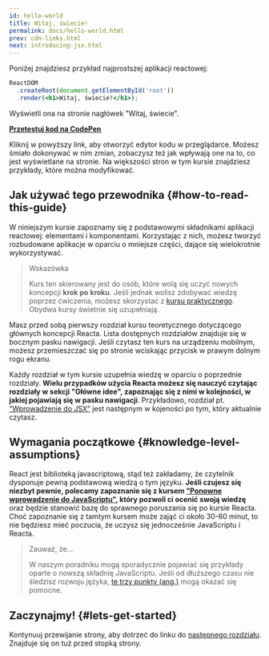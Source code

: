 ```yaml
---
id: hello-world
title: Witaj, świecie!
permalink: docs/hello-world.html
prev: cdn-links.html
next: introducing-jsx.html
---
```


Poniżej znajdziesz przykład najprostszej aplikacji reactowej:

```jsx
ReactDOM
  .createRoot(document.getElementById('root'))
  .render(<h1>Witaj, świecie!</h1>);
```

Wyświetli ona na stronie nagłówek "Witaj, świecie".

**[Przetestuj kod na CodePen](https://codepen.io/gaearon/pen/rrpgNB?editors=1010)**

Kliknij w powyższy link, aby otworzyć edytor kodu w przeglądarce.
Możesz śmiało dokonywać w nim zmian, zobaczysz też jak wpływają one na to,
co jest wyświetlane na stronie. Na większości stron w tym kursie znajdziesz przykłady, które można modyfikować.


## Jak używać tego przewodnika {#how-to-read-this-guide}

W niniejszym kursie zapoznamy się z podstawowymi składnikami aplikacji reactowej: elementami i komponentami. Korzystając z nich, możesz tworzyć rozbudowane aplikacje w oparciu o mniejsze części, dające się wielokrotnie wykorzystywać.  

>Wskazówka
>
> Kurs ten skierowany jest do osób, które wolą się uczyć
> nowych koncepcji **krok po kroku**. Jeśli jednak wolisz zdobywać wiedzę poprzez
> ćwiczenia, możesz skorzystać z [kursu praktycznego](/tutorial/tutorial.html).
> Obydwa kursy świetnie się uzupełniają.
 
Masz przed sobą pierwszy rozdział kursu teoretycznego dotyczącego głównych koncepcji Reacta.
Lista dostępnych rozdziałów znajduje się w bocznym pasku nawigacji. Jeśli czytasz ten kurs
na urządzeniu mobilnym, możesz przemieszczać się po stronie wciskając przycisk w prawym dolnym
rogu ekranu.

Każdy rozdział w tym kursie uzupełnia wiedzę w oparciu o poprzednie rozdziały.
**Wielu przypadków użycia Reacta możesz się nauczyć czytając rozdziały
w sekcji "Główne idee", zapoznając się z nimi w kolejności, w jakiej pojawiają się w pasku 
nawigacji**. Przykładowo, rozdział pt. [“Wprowadzenie do JSX”](/docs/introducing-jsx.html) jest
następnym w kojeności po tym, który aktualnie czytasz.


## Wymagania początkowe {#knowledge-level-assumptions}

React jest biblioteką javascriptową, stąd też zakładamy, że czytelnik dysponuje 
pewną podstawową wiedzą o tym języku. **Jeśli czujesz się niezbyt pewnie, polecamy 
zapoznanie się z kursem ["Ponowne wprowadzenie do JavaScriptu"](https://developer.mozilla.org/pl/docs/Web/JavaScript/Ponowne_wprowadzenie_do_JavaScript),
który pozwoli ci ocenić swoją wiedzę** oraz będzie stanowić bazę do sprawnego 
poruszania się po kursie Reacta. Choć zapoznanie się z tamtym kursem może zająć
ci około 30-60 minut, to nie będziesz mieć poczucia, że uczysz się jednocześnie
JavaScriptu i Reacta.

> Zauważ, że...
> 
> W naszym poradniku mogą sporadycznie pojawiać się przykłady
> oparte o nowszą składnię JavaScriptu. Jeśli od dłuższego czasu nie śledzisz
> rozwoju języka, [te trzy punkty (ang.)](https://gist.github.com/gaearon/683e676101005de0add59e8bb345340c)
> mogą okazać się pomocne. 



## Zaczynajmy! {#lets-get-started}

Kontynuuj przewijanie strony, aby dotrzeć do linku do [następnego rozdziału](/docs/introducing-jsx.html).
Znajduje się on tuż przed stopką strony.
